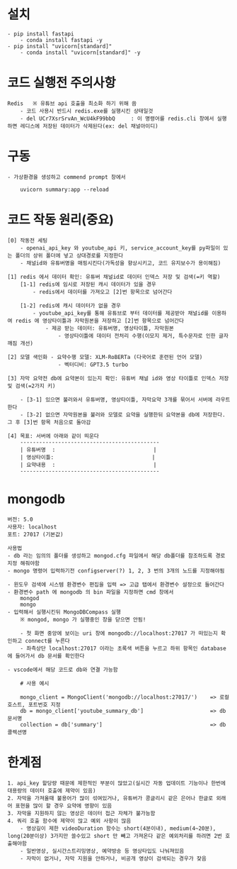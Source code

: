 # 설치

    - pip install fastapi
        - conda install fastapi -y
    - pip install "uvicorn[standard]"
        - conda install "uvicorn[standard]" -y

# 코드 실행전 주의사항

    Redis   ※ 유튜브 api 호출을 최소화 하기 위해 씀
        - 코드 사용시 반드시 redis.exe를 실행시킨 상태일것
        - del UCr7XsrSrvAn_WcU4kF99bbQ     : 이 명령어를 redis.cli 창에서 실행하면 레디스에 저장된 데이터가 삭제된다(ex: del 채널아이디)

# 구동

    - 가상환경을 생성하고 commend prompt 창에서

        uvicorn summary:app --reload

# 코드 작동 원리(중요)

    [0] 작동전 세팅
        - openai_api_key 와 youtube_api 키, service_account_key를 py파일이 있는 폴더의 상위 폴더에 넣고 상대경로를 지정한다
        - 채널id와 유튜버명을 매핑시킨다(가독성을 향상시키고, 코드 유지보수가 용이해짐)

    [1] redis 에서 데이터 확인: 유튜버 채널id로 데이터 인덱스 저장 및 검색(=키 역할)
        [1-1] redis에 임시로 저장된 캐시 데이터가 있을 경우
            - redis에서 데이터를 가져오고 [2]번 항목으로 넘어간다
            
        [1-2] redis에 캐시 데이터가 없을 경우
            - youtube_api_key를 통해 유튜브로 부터 데이터를 제공받아 채널id를 이용하여 redis 에 영상타이틀과 자막원본을 저장하고 [2]번 항목으로 넘어간다
                - 제공 받는 데이터: 유튜버명, 영상타이틀, 자막원본
                    - 영상타이틀에 데이터 전처리 수행(이모지 제거, 특수문자로 인한 글자깨짐 개선)
    
    [2] 모델 색인화 - 요약수행 모델: XLM-RoBERTa (다국어로 훈련된 언어 모델)
                    - 벡터디비: GPT3.5 turbo

    [3] 자막 요약전 db에 요약본이 있는지 확인: 유튜버 채널 id와 영상 타이틀로 인덱스 저장 및 검색(=2가지 키)

        - [3-1] 있으면 불러와서 유튜버명, 영상타이틀, 자막요약 3개를 묶어서 서버에 라우트한다
        - [3-2] 없으면 자막원본을 불러와 모델로 요약을 실행한뒤 요약본을 db에 저장한다. 그 후 [3]번 항목 처음으로 돌아감
    
    [4] 목표: 서버에 아래와 같이 띄운다
        --------------------------------------------
        | 유튜버명  :                               |
        | 영상타이틀:                               |
        | 요약내용  :                               |
        --------------------------------------------

# mongodb

    버전: 5.0
    사용자: localhost
    포트: 27017 (기본값)

    사용법
    - db 라는 임의의 폴더를 생성하고 mongod.cfg 파일에서 해당 db폴더를 참조하도록 경로 지정 해줘야함
    - mongo 명령어 입력하기전 configserver(?) 1, 2, 3 번의 3개의 노드를 지정해야됨 

    - 윈도우 검색에 시스템 환경변수 편집을 입력 => 고급 탭에서 환경변수 설정으로 들어간다
    - 환경변수 path 에 mongodb 의 bin 파일을 지정하면 cmd 창에서
        mongod
        mongo    
    - 입력해서 실행시킨뒤 MongoDBCompass 실행
        ※ mongod, mongo 가 실행중인 창을 닫으면 안됨!

        - 첫 화면 중앙에 보이는 uri 창에 mongodb://localhost:27017 가 떠있는지 확인하고 connect를 누른다
        - 좌측상단 localhost:27017 이라는 초록색 버튼을 누르고 하위 항목인 database에 들어가서 db 문서를 확인한다

    - vscode에서 해당 코드로 db와 연결 가능함
        
        # 사용 예시
        
        mongo_client = MongoClient('mongodb://localhost:27017/')    => 로컬호스트, 포트번호 지정
        db = mongo_client['youtube_summary_db']                     => db 문서명
        collection = db['summary']                                  => db 콜렉션명

# 한계점

    1. api_key 할당량 때문에 제한적인 부분이 많았고(실시간 자동 업데이트 기능이나 한번에 대용량의 데이터 호출에 제약이 있음)
    2. 자막을 가져올때 불용어가 많이 섞여있거나, 유튜버가 콩글리시 같은 은어나 한글로 외래어 표현을 많이 할 경우 요약에 영향이 있음
    3. 자막을 지원하지 않는 영상은 데이터 접근 자체가 불가능함
    4. 쿼리 호출 함수에 제약이 많고 예외 사항이 많음
        - 영상길이 제한 videoDuration 함수는 short(4분이내), medium(4~20분), long(20분이상) 3가지만 쓸수있고 short 만 빼고 가져온다 같은 예외처리를 하려면 2번 호출해야함
        - 일반영상, 실시간스트리밍영상, 예약방송 등 영상타입도 나눠져있음
        - 자막이 없거나, 자막 지원을 안하거나, 비공개 영상이 검색되는 경우가 잦음

